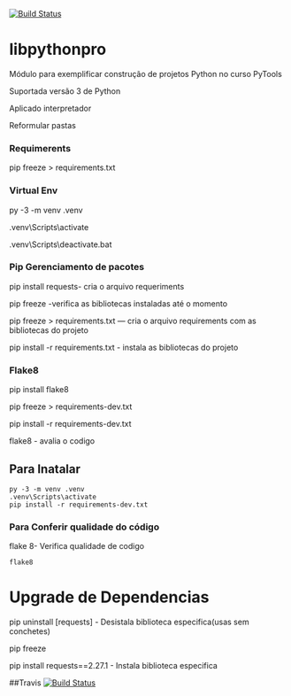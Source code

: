 [![Build Status](https://app.travis-ci.com/Aniro-Montenegro/libpythonpro.svg?branch=main)](https://app.travis-ci.com/Aniro-Montenegro/libpythonpro)

# libpythonpro
Módulo para exemplificar construção de projetos Python no curso PyTools

Suportada versão 3 de Python

Aplicado interpretador

Reformular pastas

### Requimerents

pip freeze > requirements.txt

### Virtual Env

py -3 -m venv .venv

.venv\Scripts\activate

.venv\Scripts\deactivate.bat

### Pip Gerenciamento de pacotes

pip install requests- cria o arquivo requeriments

pip freeze  -verifica as bibliotecas instaladas até o momento

pip freeze > requirements.txt   — cria o arquivo requirements com as bibliotecas do projeto


pip install -r requirements.txt - instala as bibliotecas do projeto

### Flake8

pip install flake8

pip freeze > requirements-dev.txt

pip install -r requirements-dev.txt

flake8 - avalia o codigo

## Para Inatalar

````commandline
py -3 -m venv .venv
.venv\Scripts\activate
pip install -r requirements-dev.txt
````

### Para Conferir qualidade do código
flake 8- Verifica qualidade de codigo
````commandline
flake8
````

# Upgrade de Dependencias

pip uninstall [requests] - Desistala biblioteca especifica(usas sem conchetes)

pip freeze

pip install requests==2.27.1 - Instala biblioteca especifica

##Travis
[![Build Status](https://app.travis-ci.com/Aniro-Montenegro/libpythonpro.svg?branch=main)](https://app.travis-ci.com/Aniro-Montenegro/libpythonpro)
